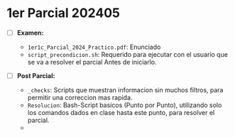 # 1er Parcial 202405

- [ ] **Examen:**
  - `1er1c_Parcial_2024_Practico.pdf`: Enunciado
  - `script_precondicion.sh`: Requerido para ejecutar con el usuario que se va a resolver el parcial Antes de iniciarlo.

- [ ] **Post Parcial:**
  - `_checks`: Scripts que muestran informacion sin muchos filtros, para permitir una correccion mas rapida.
  - `Resolucion`: Bash-Script basicos (Punto por Punto), utilizando solo los comandos dados en clase hasta este punto, para resolver el parcial.
  - 